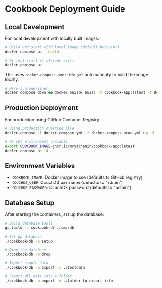 # Cookbook Deployment Guide

## Local Development

For local development with locally built images:

```bash
# Build and start with local image (default behavior)
docker-compose up --build

# Or just start if already built
docker-compose up
```

This uses `docker-compose.override.yml` automatically to build the image locally.

```bash
# Here's a one-liner
docker compose down && docker buildx build -t cookbook-app:latest -f Dockerfile.cookbook-app . && docker compose up -d
```

## Production Deployment

For production using GitHub Container Registry:

```bash
# Using production override file
docker-compose -f docker-compose.yml -f docker-compose.prod.yml up -d

# Or set environment variable
export COOKBOOK_IMAGE=ghcr.io/mryachanin/cookbook-app:latest
docker-compose up -d
```

## Environment Variables

- `COOKBOOK_IMAGE`: Docker image to use (defaults to GitHub registry)
- `COUCHDB_USER`: CouchDB username (defaults to "admin")
- `COUCHDB_PASSWORD`: CouchDB password (defaults to "admin")

## Database Setup

After starting the containers, set up the database:

```bash
# Build database tools
go build -o cookbook-db ./cmd/db

# Set up database
./cookbook-db -o setup

# Drop the database
./cookbook-db -o drop

# Import sample data
./cookbook-db -o import -i ./testdata

# Export all data into a folder
./cookbook-db -o export -e ./folder-to-export-into
```